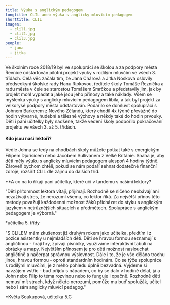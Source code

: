 ```yaml
---
title: Výuka s anglickým pedagogem
longtitle: CLIL aneb výuka s anglicky mluvícím pedagogem
shorttitle: CLIL
images:
  - clil1.jpg
  - clil2.jpg
  - clil3.jpg
people:
  - jana
  - jitka
---
```

Ve školním roce 2018/19 byl ve spolupráci se školou a za podpory města Řevnice odstartován pilotní projekt výuky s rodilým mluvčím ve všech 3. třídách. Celá věc začala tím, že Jana Chárová a Jitka Nosková oslovily předsedkyni školské rady Hanu Ripkovou, ředitele školy Tomáše Řezníčka a radu města v čele se starostou Tomášem Smrčkou a představily jim, jak by projekt mohl vypadat a jaké jsou jeho přínosy a také náklady. Všem se myšlenka výuky s anglicky mluvícím pedagogem líbila, a tak byl projekt za velkorysé podpory města odstartován. Podařilo se domluvít spolupráci s Johnem Barkerem z Nového Zélandu, který chodil 4x týdně převážně do hodin výtvarné, hudební a tělesné výchovy a někdy také do hodin prvouky. Děti i paní učitelky byly nadšené, takže vedení školy podpořilo pokračování projektu ve všech 3. až 5. třídách. 
<!--vice-->

#### Kdo jsou naši lektoři?

Vedle Johna se tedy na chodbách školy můžete potkat také s energickým Filipem Djurisicem nebo Jacobem Sullivanem z Velké Británie. Snaha je, aby děti měly výuku s anglicky mluvícím pedagogem alespoň 4 hodiny týdně. Zároveň bychom chtěli, pokud se nám podaří sehnat dodatečné finanční zdroje, rozšířit CLIL dle zájmu do dalších tříd.

**A co na to říkají paní učitelky, které učí v tandemu s našimi lektory?

"Děti přítomnost lektora vítají, přijímají. Rozhodně se ničeho neobávají ani nezažívají stres, že nerozumí všemu, co lektor říká. Za největší přínos této metody považuji každodenní možnost žáků přicházet do styku s anglickým jazykem v nejrůznějších situacích a předmětech. Spolupráce s anglickým pedagogem je výborná."

*učitelka 5. třídy

"S CLILEM mám zkušenost již druhým rokem jako učitelka, předtím i z pozice asistentky u nejmladších dětí. Děti se hravou formou seznamují s angličtinou - hrají hry, zpívají písničky, využíváme interaktivní tabuli na obrázky a mapy. Největším přínosem je pro děti možnost naslouchat angličtině a načerpat správnou výslovnost. Dále i to, že je vše děláno trochu jinou, hravou formou - oproti standardním hodinám. Co se týče spolupráce s rodilými mluvčími, je z mého pohledu úplně bezvadná. Vyjdeme si navzájem vstříc - buď přijdu s nápadem, co by se dalo v hodině dělat, já a John nebo Filip to téma rozvinou nebo to funguje i  opačně. Rozhodně děti nemusí mít strach, když někdo nerozumí, pomůže mu buď spolužák, učitel nebo i sám anglicky mluvící pedagog."

*Květa Soukupová, učitelka 5.C

